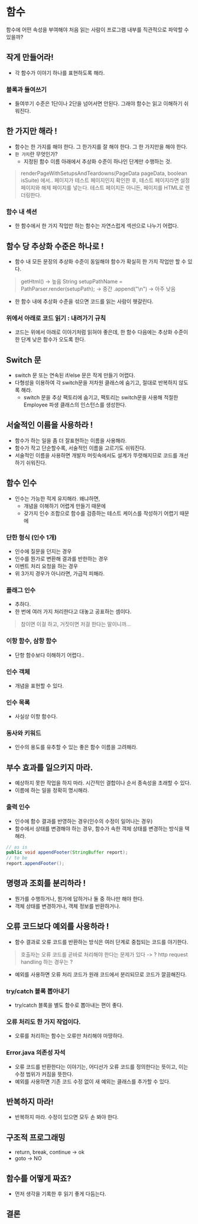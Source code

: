 
# 함수

함수에 어떤 속성을 부여해야 처음 읽는 사람이 프로그램 내부를 직관적으로 파악할 수 있을까?

## 작게 만들어라!
- 각 함수가 이야기 하나를 표현하도록 해라.

### 블록과 들여쓰기
- 들여쑤기 수준은 1단이나 2단을 넘어서면 안된다. 그래야 함수는 읽고 이해하기 쉬워진다.

## 한 가지만 해라 !
- 함수는 한 가지를 해야 한다. 그 한가지를 잘 해야 한다. 그 한 가지만을 해야 한다.
- `한 가지`란 무엇인가?
  - 지정된 함수 이름 아래에서 추상화 수준이 하나인 단계만 수행하는 것.
> renderPageWithSetupsAndTeardowns(PageData pageData, boolean isSuite) 에서..
> 페이지가 테스트 페이지인지 확인한 후, 테스트 페이지라면 설정 페이지와 해제 페이지를 넣는다.
> 테스트 페이지든 아니든, 페이지를 HTML로 렌더링한다.

### 함수 내 섹션
- 한 함수에서 한 가지 작업만 하는 함수는 자연스럽게 섹션으로 나누기 어렵다.


## 함수 당 추상화 수준은 하나로 !
- 함수 내 모든 문장의 추상화 수준이 동일해야 함수가 확실히 한 가지 작업만 할 수 있다.
> getHtml() -> 높음
> String setupPathName = PathParser.render(setupPath); -> 중간
> .append("\n") -> 아주 낮음

- 한 함수 내에 추상화 수준을 섞으면 코드를 읽는 사람이 헷갈린다.

### 위에서 아래로 코드 읽기 : 내려가기 규칙
- 코드는 위에서 아래로 이야기처럼 읽혀야 좋은데, 한 함수 다음에는 추상화 수준이 한 단계 낮은 함수가 오도록 한다.


## Switch 문
- switch 문 또는 연속된 if/else 문은 작게 만들기 어렵다.
- 다형성을 이용하여 각 switch문을 저차원 클래스에 숨기고, 절대로 반복하지 않도록 해라.
  - switch 문을 추상 팩토리에 숨기고, 팩토리는 switch문을 사용해 적절한 Employee 파생 클래스의 인스턴스를 생성한다.



## 서술적인 이름을 사용하라 !
- 함수가 하는 일을 좀 더 잘표현하는 이름을 사용해라.
- 함수가 작고 단순할수록, 서술적인 이름을 고르기도 쉬워진다.
- 서술적인 이름을 사용하면 개발자 머릿속에서도 설계가 뚜렷해지므로 코드를 개선하기 쉬워진다.

## 함수 인수
- 인수는 가능한 적게 유지해라. 왜냐하면,
  - 개념을 이해하기 어렵게 만들기 때문에
  - 갖가지 인수 조합으로 함수를 검증하는 테스트 케이스를 작성하기 어렵기 때문에

### 단한 형식 (인수 1개)
- 인수에 질문을 던지는 경우
- 인수를 뭔가로 변환해 결과를 반한하는 경우
- 이벤트 처리 요청을 하는 경우
- 위 3가지 경우가 아니라면, 가급적 피해라.

### 플래그 인수
- 추하다.
- 한 번에 여러 가지 처리한다고 대놓고 공표하는 셈이다.
> 참이면 이걸 하고, 거짓이면 저걸 한다는 말이니까...

### 이항 함수, 삼항 함수
- 단항 함수보다 이해하기 어렵다..

### 인수 객체
- 개념을 표현할 수 있다.

### 인수 목록
- 사실상 이항 함수다.

### 동사와 키워드
- 인수의 용도를 유추할 수 있는 좋은 함수 이름을 고려해라.

## 부수 효과를 일으키지 마라.
- 예상하지 못한 작업을 하지 마라. 시간적인 결합이나 순서 종속성을 초래할 수 있다.
- 이름에 하는 일을 정확히 명시해라.

### 출력 인수
- 인수에 함수 결과를 반영하는 경우(인수의 수정이 일어나는 경우)
- 함수에서 상태를 변경해야 하는 경우, 함수가 속한 객체 상태를 변경하는 방식을 택해라.
```java
// as is
public void appendFooter(StringBuffer report);
// to be
report.appendFooter();
```

## 명령과 조회를 분리하라 !
- 뭔가를 수행하거나, 뭔가에 답하거나 둘 중 하나만 해야 한다.
- 객체 상태를 변경하거나, 객체 정보를 반환하거나.

## 오류 코드보다 예외를 사용하라 !
- 함수 결과로 오류 코드를 반환하는 방식은 여러 단계로 중첩되는 코드를 야기한다.
> 호출자는 오류 코드를 곧바로 처리해야 한다는 문제가 있다 -> ?
> http request handling 하는 경우는 ?  

- 예외를 사용하면 오류 처리 코드가 원래 코드에서 분리되므로 코드가 깔끔해진다.

### try/catch 블록 뽑아내기
- try/catch 블록을 별도 함수로 뽑아내는 편이 좋다.

### 오류 처리도 한 가지 작업이다.
- 오류를 처리하는 함수는 오류만 처리해야 마땅하다.

### Error.java 의존성 자석
- 오류 코드를 반환한다는 이야기는, 어디선가 오류 코드를 정의한다는 뜻이고, 이는 수정 범위가 커짐을 뜻한다.
- 예외를 사용하면 기존 코드 수정 없이 새 예외는 클래스를 추가할 수 있다.

## 반복하지 마라!
- 반복하지 마라. 수정이 있으면 모두 손 봐야 한다.

## 구조적 프로그래밍
- return, break, continue -> ok
- goto -> NO

## 함수를 어떻게 짜죠?
- 먼저 생각을 기록한 후 읽기 좋게 다듬는다.

## 결론
